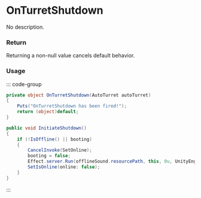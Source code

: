 # OnTurretShutdown
<Badge type="info" text="Turret"/><Badge type="danger" text="Carbon Compatible"/><Badge type="warning" text="Oxide Compatible"/>
No description.
### Return
Returning a non-null value cancels default behavior.

### Usage
::: code-group
```csharp [Example]
private object OnTurretShutdown(AutoTurret autoTurret)
{
	Puts("OnTurretShutdown has been fired!");
	return (object)default;
}
```
```csharp [Source — Assembly-CSharp @ AutoTurret]
public void InitiateShutdown()
{
	if (!IsOffline() || booting)
	{
		CancelInvoke(SetOnline);
		booting = false;
		Effect.server.Run(offlineSound.resourcePath, this, 0u, UnityEngine.Vector3.zero, UnityEngine.Vector3.zero);
		SetIsOnline(online: false);
	}
}

```
:::
